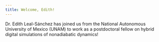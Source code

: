 ```yaml
---
title: Welcome, Edith!
---
```


Dr. Edith Leal-Sánchez has joined us from the National Autonomous University
of Mexico (UNAM) to work as a postdoctoral fellow on hybrid digital simulations
of nonadiabatic dynamics!
